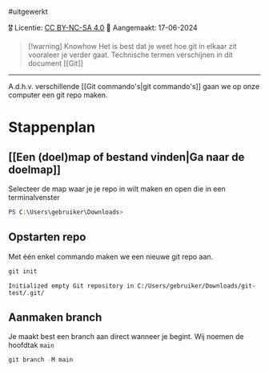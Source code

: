 #uitgewerkt

🎖️ Licentie: [CC BY-NC-SA 4.0](https://creativecommons.org/licenses/by-nc-sa/4.0/)
📅 Aangemaakt: 17-06-2024


>[!warning] Knowhow
>Het is best dat je weet hoe git in elkaar zit vooraleer je verder gaat. Technische termen verschijnen in dit document [[Git]]


---
A.d.h.v. verschillende [[Git commando's|git commando's]] gaan we op onze computer een git repo maken.

# Stappenplan
## [[Een (doel)map of bestand vinden|Ga naar de doelmap]]
Selecteer de map waar je je repo in wilt maken en open die in een terminalvenster

```Powershell
PS C:\Users\gebruiker\Downloads>
```

## Opstarten repo
Met één enkel commando maken we een nieuwe git repo aan.

```Powershell
git init
```

```Output
Initialized empty Git repository in C:/Users/gebruiker/Downloads/git-test/.git/
```

## Aanmaken branch
Je maakt best een branch aan direct wanneer je begint. Wij noemen de hoofdtak `main`

```Powershell
git branch -M main
```
